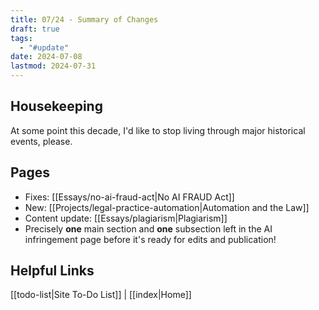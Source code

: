 ```yaml
---
title: 07/24 - Summary of Changes
draft: true
tags:
  - "#update"
date: 2024-07-08
lastmod: 2024-07-31
---
```

## Housekeeping
At some point this decade, I'd like to stop living through major historical events, please.
## Pages
- Fixes: [[Essays/no-ai-fraud-act|No AI FRAUD Act]]
- New: [[Projects/legal-practice-automation|Automation and the Law]]
- Content update: [[Essays/plagiarism|Plagiarism]]
- Precisely **one** main section and **one** subsection left in the AI infringement page before it's ready for edits and publication!
## Helpful Links
[[todo-list|Site To-Do List]] | [[index|Home]]

